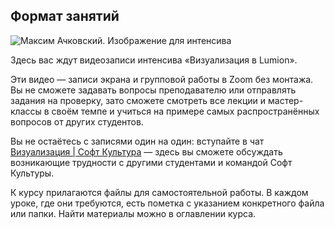 ## Формат занятий

![Максим Ачковский. Изображение для интенсива](/img/LUM_12/1649930518_02-2-procccess.gif#rounded)

Здесь вас ждут видеозаписи интенсива «Визуализация в Lumion». 

Эти видео — записи экрана и групповой работы в Zoom без монтажа. Вы не сможете задавать вопросы преподавателю или отправлять задания на проверку, зато сможете смотреть все лекции и мастер-классы в своём темпе и учиться на примере самых распространённых вопросов от других студентов. 

Вы не остаётесь с записями один на один: вступайте в чат [Визуализация | Софт Культура](https://t.me/+BfgJD-7KQAg1YWIy) — здесь вы сможете обсуждать возникающие трудности с другими студентами и командой Софт Культуры.

К курсу прилагаются файлы для самостоятельной работы. В каждом уроке, где они требуются, есть пометка с указанием конкретного файла или папки. Найти материалы можно в оглавлении курса.
